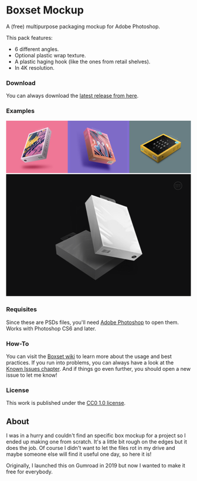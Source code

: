 # Boxset Mockup
A (free) multipurpose packaging mockup for Adobe Photoshop.

This pack features:
* 6 different angles.
* Optional plastic wrap texture.
* A plastic haging hook (like the ones from retail shelves).
* In 4K resolution.

### Download
You can always download the [latest release from here](https://github.com/darriagada/Boxset/releases).

### Examples
![Example boxes](https://github.com/darriagada/Boxset/blob/master/docs/img/gallery_boxes%402x.png)
![Example Box Set](https://github.com/darriagada/Boxset/blob/master/docs/img/hero_min.png)

### Requisites
Since these are PSDs files, you'll need [Adobe Photoshop](https://www.adobe.com/products/photoshop.html) to open them. Works with Photoshop CS6 and later.

### How-To
You can visit the [Boxset wiki](https://github.com/darriagada/Boxset/wiki) to learn more about the usage and best practices. If you run into problems, you can always have a look at the [Known Issues chapter](https://github.com/darriagada/Boxset/wiki/Known-Issues). And if things go even further, you should open a new issue to let me know!

### License
This work is published under the [CC0 1.0 license](https://creativecommons.org/publicdomain/zero/1.0/).

## About
I was in a hurry and couldn't find an specific box mockup for a project so I ended up making one from scratch. It's a little bit rough on the edges but it does the job. Of course I didn't want to let the files rot in my drive and maybe someone else will find it useful one day, so here it is!

Originally, I launched this on Gumroad in 2019 but now I wanted to make it free for everybody.
